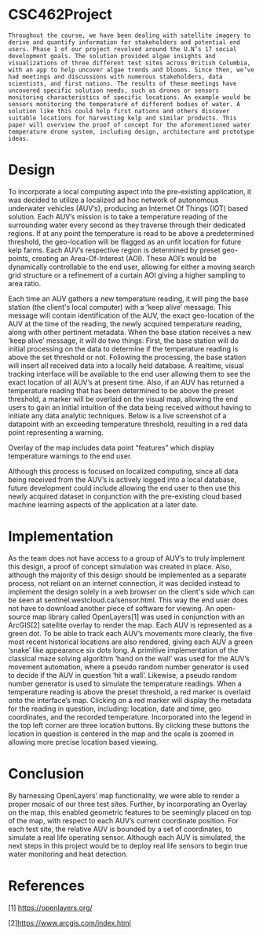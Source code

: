 # CSC462Project

	Throughout the course, we have been dealing with satellite imagery to derive and quantify information for stakeholders and potential end users. Phase 1 of our project revolved around the U.N’s 17 social development goals. The solution provided algae insights and visualizations of three different test sites across British Columbia, with an app to help uncover algae trends and blooms. Since then, we’ve had meetings and discussions with numerous stakeholders, data scientists, and first nations. The results of these meetings have uncovered specific solution needs, such as drones or sensors monitoring characteristics of specific locations. An example would be sensors monitoring the temperature of different bodies of water. A solution like this could help first nations and others discover suitable locations for harvesting kelp and similar products. This paper will overview the proof of concept for the aforementioned water temperature drone system, including design, architecture and prototype ideas. 
# Design
To incorporate a local computing aspect into the pre-existing application, it was decided to utilize a localized ad hoc network of autonomous underwater vehicles (AUV’s), producing an Internet Of Things (IOT) based solution. Each AUV’s mission is to take a temperature reading of the surrounding water every second as they traverse through their dedicated regions. If at any point the temperature is read to be above a predetermined threshold, the geo-location will be flagged as an unfit location for future kelp farms. Each AUV’s respective region is determined by preset geo-points, creating an Area-Of-Interest (AOI). These AOI’s would be dynamically controllable to the end user, allowing for either a moving search grid structure or a refinement of a curtain AOI giving a higher sampling to area ratio. 

Each time an AUV gathers a new temperature reading, it will ping the base station (the client's local computer) with a ‘keep alive’ message. This message will contain identification of the AUV, the exact geo-location of the AUV at the time of the reading, the newly acquired temperature reading, along with other pertinent metadata. When the base station receives a new ‘keep alive’ message, it will do two things: First, the base station will do initial processing on the data to determine if the temperature reading is above the set threshold or not. Following the processing, the base station will insert all received data into a locally held database. A realtime, visual tracking interface will be available to the end user allowing them to see the exact location of all AUV’s at present time. Also, if an AUV has returned a temperature reading that has been determined to be above the preset threshold, a marker will be overlaid on the visual map, allowing the end users to gain an initial intuition of the data being received without having to initiate any data analytic techniques. Below is a live screenshot of a datapoint with an exceeding temperature threshold, resulting in a red data point representing a warning.


Overlay of the map includes data point “features” which display temperature warnings to the end user.

Although this process is focused on localized computing, since all data being received from the AUV’s is actively logged into a local database, future development could include allowing the end user to then use this newly acquired dataset in conjunction with the pre-existing cloud based machine learning aspects of the application at a later date.
# Implementation
As the team does not have access to a group of AUV’s to truly implement this design, a proof of concept simulation was created in place. Also, although the majority of this design should be implemented as a separate process, not reliant on an internet connection, it was decided instead to implement the design solely in a web browser on the client's side which can be seen at sentinel.westcloud.ca/sensor.html. This way the end user does not have to download another piece of software for viewing. An open-source map library called OpenLayers[1] was used in conjunction with an ArcGIS[2] satellite overlay to render the map. Each AUV is represented as a green dot. To be able to track each AUV’s movements more clearly, the five most recent historical locations are also rendered, giving each AUV a green ‘snake’ like appearance six dots long. A primitive implementation of the classical maze solving algorithm ‘hand on the wall’ was used for the AUV’s movement automation, where a pseudo random number generator is used to decide if the AUV in question ‘hit a wall’. Likewise, a pseudo random number generator is used to simulate the temperature readings. When a temperature reading is above the preset threshold, a red marker is overlaid onto the interface’s map. Clicking on a red marker will display the metadata for the reading in question, including: location, date and time, geo coordinates, and the recorded temperature. Incorporated into the legend in the top left corner are three location buttons. By clicking these buttons the location in question is centered in the map and the scale is zoomed in allowing more precise location based viewing.
# Conclusion
By harnessing OpenLayers’ map functionality, we were able to render a proper mosaic of our three test sites. Further, by incorporating an Overlay on the map, this enabled geometric features to be seemingly placed on top of the map, with respect to each AUV’s current coordinate position. For each test site, the relative AUV is bounded by a set of coordinates, to simulate a real life operating sensor. Although each AUV is simulated, the next steps in this project would be to deploy real life sensors to begin true water monitoring and heat detection.

# References

[1] https://openlayers.org/

[2]https://www.arcgis.com/index.html


